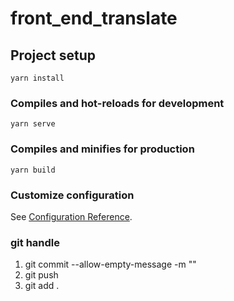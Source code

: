 # front_end_translate

## Project setup

```
yarn install
```

### Compiles and hot-reloads for development

```
yarn serve
```

### Compiles and minifies for production

```
yarn build
```

### Customize configuration

See [Configuration Reference](https://cli.vuejs.org/config/).

### git handle

1.  git commit --allow-empty-message -m ""
2.  git push
3.  git add .
